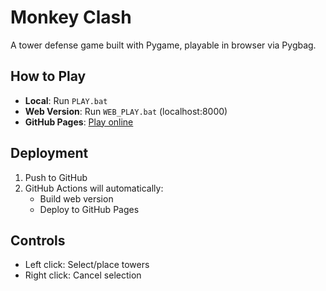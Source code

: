 # Monkey Clash

A tower defense game built with Pygame, playable in browser via Pygbag.

## How to Play

- **Local**: Run `PLAY.bat`
- **Web Version**: Run `WEB_PLAY.bat` (localhost:8000)
- **GitHub Pages**: [Play online](https://[your-username].github.io/[repo-name]/)

## Deployment

1. Push to GitHub
2. GitHub Actions will automatically:
   - Build web version
   - Deploy to GitHub Pages

## Controls
- Left click: Select/place towers
- Right click: Cancel selection

<!-- Deployment update -->
